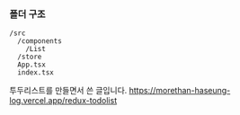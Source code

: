 ### 폴더 구조

```
/src
  /components
    /List
  /store
  App.tsx
  index.tsx
```

투두리스트를 만들면서 쓴 글입니다. 
https://morethan-haseung-log.vercel.app/redux-todolist
